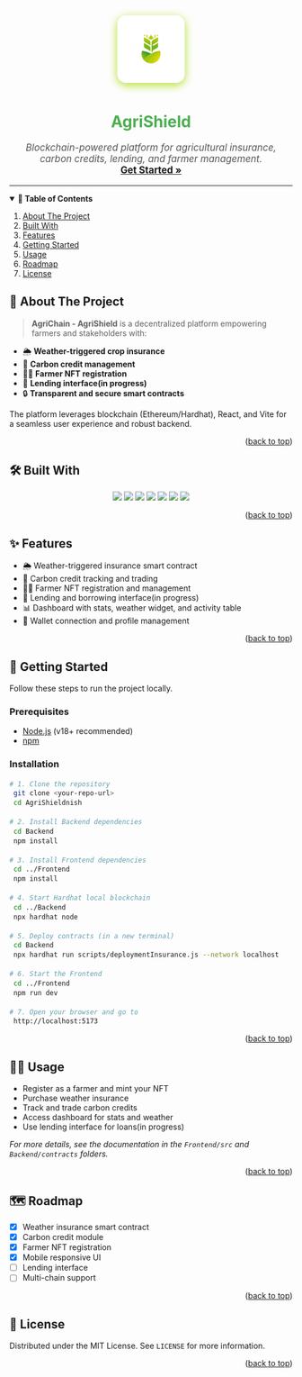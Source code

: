 <!-- Improved compatibility of back to top link -->
<a id="readme-top"></a>

<!-- PROJECT LOGO -->
<div align="center">
  <img src="assets/logo1.png" alt="Logo" width="120" height="120" style="border-radius: 16px; box-shadow: 0 4px 16px #b2df28; margin-bottom: 10px;" />
  <h1 align="center" style="color:#4caf50; font-weight: bold;">AgriShield</h1>
  <p align="center" style="font-size:1.2em; color:#555;">
    <em>Blockchain-powered platform for agricultural insurance, carbon credits, lending, and farmer management.</em>
    <br />
    <a href="#getting-started"><strong>Get Started »</strong></a>
    <br />
  </p>
</div>

---

<!-- TABLE OF CONTENTS -->
<details open>
  <summary><b>📑 Table of Contents</b></summary>
  <ol>
    <li><a href="#about-the-project">About The Project</a></li>
    <li><a href="#built-with">Built With</a></li>
    <li><a href="#features">Features</a></li>
    <li><a href="#getting-started">Getting Started</a></li>
    <li><a href="#usage">Usage</a></li>
    <li><a href="#roadmap">Roadmap</a></li>
    <li><a href="#license">License</a></li>
  </ol>
</details>

## 🌱 About The Project

> **AgriChain - AgriShield** is a decentralized platform empowering farmers and stakeholders with:

- 🌦️ **Weather-triggered crop insurance**
- 🌳 **Carbon credit management**
- 🧑‍🌾 **Farmer NFT registration**
- 💸 **Lending interface(in progress)**
- 🔒 **Transparent and secure smart contracts**

The platform leverages blockchain (Ethereum/Hardhat), React, and Vite for a seamless user experience and robust backend.

<p align="right">(<a href="#readme-top">back to top</a>)</p>

## 🛠️ Built With
<p align="center">
  <img src="https://img.shields.io/badge/React-20232A?style=for-the-badge&logo=react&logoColor=61DAFB" />
  <img src="https://img.shields.io/badge/Vite-646CFF?style=for-the-badge&logo=vite&logoColor=FFD62E" />
  <img src="https://img.shields.io/badge/Hardhat-181717?style=for-the-badge&logo=ethereum&logoColor=yellow" />
  <img src="https://img.shields.io/badge/Ethers.js-282C34?style=for-the-badge&logo=ethereum&logoColor=purple" />
  <img src="https://img.shields.io/badge/Solidity-363636?style=for-the-badge&logo=solidity&logoColor=white" />
  <img src="https://img.shields.io/badge/Wagmi-1A202C?style=for-the-badge&logo=ethereum&logoColor=green" />
  <img src="https://img.shields.io/badge/Node.js-339933?style=for-the-badge&logo=nodedotjs&logoColor=white" />
</p>

<p align="right">(<a href="#readme-top">back to top</a>)</p>

## ✨ Features

- 🌦️ Weather-triggered insurance smart contract
- 🌳 Carbon credit tracking and trading
- 🧑‍🌾 Farmer NFT registration and management
- 💸 Lending and borrowing interface(in progress)
- 📊 Dashboard with stats, weather widget, and activity table
- 👛 Wallet connection and profile management

<p align="right">(<a href="#readme-top">back to top</a>)</p>

## 🚀 Getting Started

Follow these steps to run the project locally.

### Prerequisites
- [Node.js](https://nodejs.org/) (v18+ recommended)
- [npm](https://www.npmjs.com/)

### Installation

```sh
# 1. Clone the repository
 git clone <your-repo-url>
 cd AgriShieldnish

# 2. Install Backend dependencies
 cd Backend
 npm install

# 3. Install Frontend dependencies
 cd ../Frontend
 npm install

# 4. Start Hardhat local blockchain
 cd ../Backend
 npx hardhat node

# 5. Deploy contracts (in a new terminal)
 cd Backend
 npx hardhat run scripts/deploymentInsurance.js --network localhost

# 6. Start the Frontend
 cd ../Frontend
 npm run dev

# 7. Open your browser and go to
 http://localhost:5173
```

<p align="right">(<a href="#readme-top">back to top</a>)</p>

## 🧑‍💻 Usage

- Register as a farmer and mint your NFT
- Purchase weather insurance
- Track and trade carbon credits
- Access dashboard for stats and weather
- Use lending interface for loans(in progress)

_For more details, see the documentation in the `Frontend/src` and `Backend/contracts` folders._

<p align="right">(<a href="#readme-top">back to top</a>)</p>

## 🗺️ Roadmap
- [x] Weather insurance smart contract
- [x] Carbon credit module
- [x] Farmer NFT registration
- [x] Mobile responsive UI
- [ ] Lending interface
- [ ] Multi-chain support

<p align="right">(<a href="#readme-top">back to top</a>)</p>

## 📄 License

Distributed under the MIT License. See `LICENSE` for more information.

<p align="right">(<a href="#readme-top">back to top</a>)</p>

